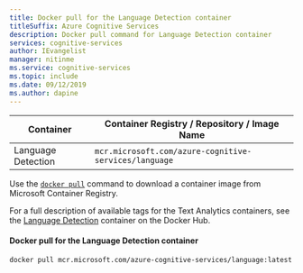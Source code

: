 ```yaml
---
title: Docker pull for the Language Detection container
titleSuffix: Azure Cognitive Services
description: Docker pull command for Language Detection container
services: cognitive-services
author: IEvangelist
manager: nitinme
ms.service: cognitive-services
ms.topic: include 
ms.date: 09/12/2019
ms.author: dapine
---
```


| Container | Container Registry / Repository / Image Name |
|-----------|------------|
| Language Detection | `mcr.microsoft.com/azure-cognitive-services/language` |

Use the [`docker pull`](https://docs.docker.com/engine/reference/commandline/pull/) command to download a container image from Microsoft Container Registry.

For a full description of available tags for the Text Analytics containers, see the [Language Detection](https://go.microsoft.com/fwlink/?linkid=2018759) container on the Docker Hub.


#### Docker pull for the Language Detection container

```
docker pull mcr.microsoft.com/azure-cognitive-services/language:latest
```
